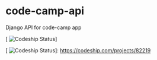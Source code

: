 # code-camp-api
Django API for code-camp app

[ ![Codeship Status]]

[Codeship Status]: https://codeship.com/projects/cecfd3e0-e641-0132-c7f8-46daeabcd7f9/status?branch=master
[ ![Codeship Status]]: https://codeship.com/projects/82219
